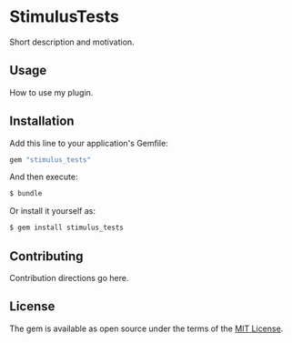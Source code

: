 # StimulusTests
Short description and motivation.

## Usage
How to use my plugin.

## Installation
Add this line to your application's Gemfile:

```ruby
gem "stimulus_tests"
```

And then execute:
```bash
$ bundle
```

Or install it yourself as:
```bash
$ gem install stimulus_tests
```

## Contributing
Contribution directions go here.

## License
The gem is available as open source under the terms of the [MIT License](https://opensource.org/licenses/MIT).
